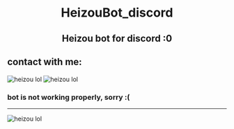 <h1 align="center">HeizouBot_discord </h2>

<h2 align="center">Heizou bot for discord :0 </h2>

 <h2>contact with me:</h2> <img src="https://img.shields.io/static/v1?url=https://t.me/grechka_GKlabel=telegram&message=@grechka_GK&color=blue&style=plastic&logo=telegram" align="center" alt="heizou lol">

<img src="https://img.shields.io/static/v1?label=discord&message=GrechkaGK+7245&color=8847b3&style=plastic&logo=discord" align="center" alt="heizou lol">

<h3>bot is not working properly, sorry :(</h3>

---

<img src="https://i.pinimg.com/564x/d2/f1/a6/d2f1a664e6085f90e911d263864b1fd2.jpg" align="center" alt="heizou lol">

